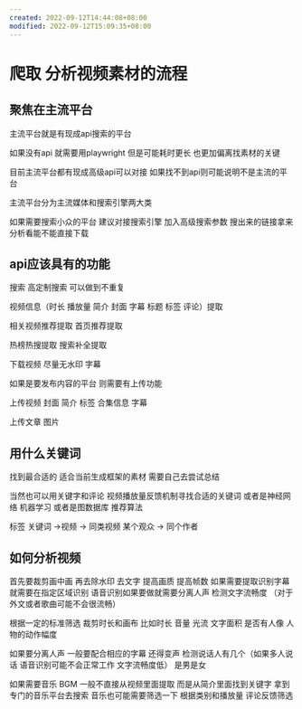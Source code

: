 ```yaml
---
created: 2022-09-12T14:44:08+08:00
modified: 2022-09-12T15:09:35+08:00
---
```


# 爬取 分析视频素材的流程

## 聚焦在主流平台

主流平台就是有现成api搜索的平台

如果没有api 就需要用playwright 但是可能耗时更长 也更加偏离找素材的关键

目前主流平台都有现成高级api可以对接 如果找不到api则可能说明不是主流的平台

主流平台分为主流媒体和搜索引擎两大类 

如果需要搜索小众的平台 建议对接搜索引擎 加入高级搜索参数 搜出来的链接拿来分析看能不能直接下载 

## api应该具有的功能

搜索 高定制搜索 可以做到不重复

视频信息（时长 播放量 简介 封面 字幕 标题 标签 评论）提取  

相关视频推荐提取 首页推荐提取

热榜热搜提取 搜索补全提取

下载视频 尽量无水印 字幕

如果是要发布内容的平台 则需要有上传功能

上传视频 封面 简介 标签 合集信息 字幕

上传文章 图片

## 用什么关键词

找到最合适的 适合当前生成框架的素材 需要自己去尝试总结

当然也可以用关键字和评论 视频播放量反馈机制寻找合适的关键词 或者是神经网络 机器学习 或者是图数据库 推荐算法

标签
关键词 ->视频 -> 同类视频
某个观众         -> 同个作者 


## 如何分析视频

首先要裁剪画中画 再去除水印 去文字 提高画质 提高帧数 如果需要提取识别字幕就需要在指定区域识别 语音识别如果要做就需要分离人声 检测文字流畅度 （对于外文或者歌曲可能不会很流畅）

根据一定的标准筛选 裁剪时长和画布 比如时长 音量 光流 文字面积 是否有人像 人物的动作幅度

如果要分离人声 一般要配合相应的字幕 还得变声 检测说话人有几个（如果多人说话  语音识别可能不会正常工作 文字流畅度低） 是男是女

如果需要音乐 BGM 一般不直接从视频里面提取 而是从简介里面找到关键字 拿到专门的音乐平台去搜索 音乐也可能需要筛选一下 根据类别和播放量 评论反馈筛选
